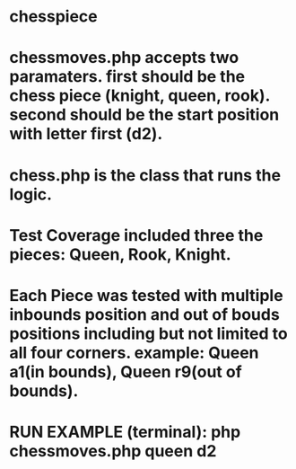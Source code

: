 # chesspiece
# chessmoves.php accepts two paramaters. first should be the chess piece (knight, queen, rook). second should be the start position with letter first (d2).
# chess.php is the class that runs the logic.  
# Test Coverage included three the pieces: Queen, Rook, Knight. 
# Each Piece was tested with multiple inbounds position and out of bouds positions including but not limited to all four corners. example: Queen a1(in bounds), Queen r9(out of bounds).
# 
# RUN EXAMPLE (terminal): php chessmoves.php queen d2
